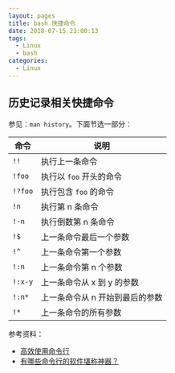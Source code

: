 ```yaml
---
layout: pages
title: bash 快捷命令
date: 2018-07-15 23:00:13
tags:
  - Linux
  - bash
categories:
  - Linux
---
```


## 历史记录相关快捷命令
参见：`man history`。下面节选一部分：

| 命令    | 说明                            |
| ------- | ------------------------------- |
| `!!`    | 执行上一条命令                  |
| `!foo`  | 执行以 `foo` 开头的命令         |
| `!?foo` | 执行包含 `foo` 的命令           |
| `!n`    | 执行第 n 条命令                 |
| `!-n`   | 执行倒数第 n 条命令             |
| `!$`    | 上一条命令最后一个参数          |
| `!^`    | 上一条命令第一个参数            |
| `!:n`   | 上一条命令第 n 个参数           |
| `!:x-y` | 上一条命令从 x 到 y 的参数      |
| `!:n*`  | 上一条命令从 n 开始到最后的参数 |
| `!*`    | 上一条命令的所有参数            |
<!-- more -->
参考资料：
* [高效使用命令行](https://talk.linuxtoy.org/cli-tips/#1)
* [有哪些命令行的软件堪称神器？](https://www.zhihu.com/question/59227720)